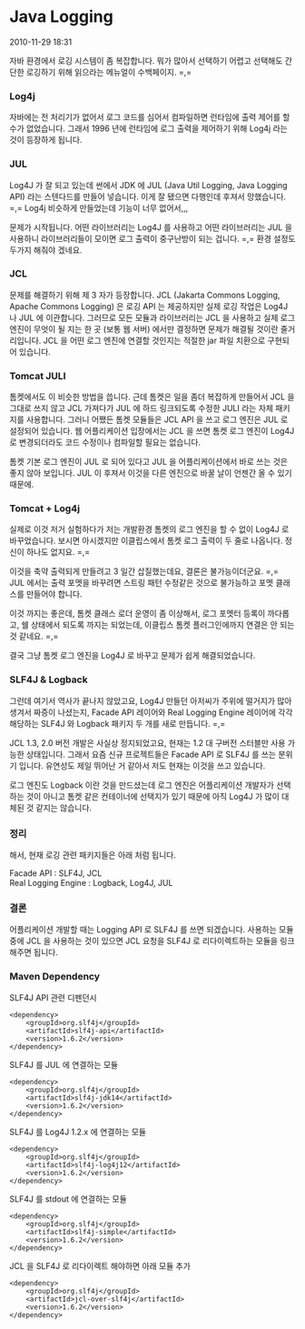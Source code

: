 # Java Logging

2010-11-29 18:31

자바 환경에서 로깅 시스템이 좀 복잡합니다.
뭐가 많아서 선택하기 어렵고 선택해도 간단한 로깅하기 위해 읽으라는 메뉴얼이 수백페이지. =,=

### Log4j

자바에는 전 처리기가 없어서 로그 코드를 심어서 컴파일하면 런타임에 출력 제어를 할 수가 없었습니다.
그래서 1996 년에 런타임에 로그 출력을 제어하기 위해 Log4j 라는 것이 등장하게 됩니다.

### JUL

Log4J 가 잘 되고 있는데 썬에서 JDK 에 JUL (Java Util Logging, Java Logging API) 라는 스텐다드를 만들어 넣습니다.
이게 잘 됐으면 다행인데 후져서 망했습니다. =,=
Log4j 비슷하게 만들었는데 기능이 너무 없어서,,,

문제가 시작됩니다.
어떤 라이브러리는 Log4J 를 사용하고 어떤 라이브러리는 JUL 을 사용하니
라이브러리들이 모이면 로그 출력이 중구난방이 되는 겁니다. =,=
환경 설정도 두가지 해줘야 겠네요.

### JCL

문제를 해결하기 위해 제 3 자가 등장합니다.
JCL (Jakarta Commons Logging, Apache Commons Logging) 은 로깅 API 는 제공하지만 실제 로깅 작업은 Log4J 나 JUL 에 이관합니다.
그러므로 모든 모듈과 라이브러리는 JCL 을 사용하고
실제 로그 엔진이 무엇이 될 지는 한 곳 (보통 웹 서버) 에서만 결정하면 문제가 해결될 것이란 줄거리입니다.
JCL 을 어떤 로그 엔진에 연결할 것인지는 적절한 jar 파일 치환으로 구현되어 있습니다.

### Tomcat JULI

톰켓에서도 이 비슷한 방법을 씁니다.
근데 톰켓은 일을 좀더 복잡하게 만들어서 JCL 을 그대로 쓰지 않고
JCL 가져다가 JUL 에 하드 링크되도록 수정한 JULI 라는 자체 패키지를 사용합니다.
그러니 어쨌든 톰켓 모듈들은 JCL API 을 쓰고 로그 엔진은 JUL 로 설정되어 있습니다.
웹 어플리케이션 입장에서는 JCL 을 쓰면 톰켓 로그 엔진이 Log4J 로 변경되더라도 코드 수정이나 컴파일할 필요는 없습니다.

톰켓 기본 로그 엔진이 JUL 로 되어 있다고
JUL 을 어플리케이션에서 바로 쓰는 것은 좋지 않아 보입니다.
JUL 이 후져서 이것을 다른 엔진으로 바꿀 날이 언젠간 올 수 있기 때문에.

### Tomcat + Log4j

실제로 이것 저거 실험하다가 저는 개발환경 톰켓의 로그 엔진을 할 수 없이 Log4J 로 바꾸었습니다.
보시면 아시겠지만 이클립스에서 톰켓 로그 출력이 두 줄로 나옵니다.
정신이 하나도 없지요. =,=

이것을 축약 출력되게 만들려고 3 일간 삽질했는데요, 결론은 불가능이더군요. =,=
JUL 에서는 출력 포멧을 바꾸려면 스트링 패턴 수정같은 것으로 불가능하고 포멧 클래스를 만들어야 합니다.

이것 까지는 좋은데, 톰켓 클래스 로더 운영이 좀 이상해서, 로그 포멧터 등록이 까다롭고,
쉘 상태에서 되도록 까지는 되었는데, 이클립스 톰켓 플러그인에까지 연결은 안 되는 것 같네요. =,=

결국 그냥 톰켓 로그 엔진을 Log4J 로 바꾸고 문제가 쉽게 해결되었습니다.

### SLF4J & Logback

그런데 여기서 역사가 끝나지 않았고요,
Log4J 만들던 아저씨가 주위에 떨거지가 많아 생겨서 짜증이 나셨는지,
Facade API 레이어와 Real Logging Engine 레이어에 각각 해당하는
SLF4J 와 Logback 패키지 두 개를 새로 만듭니다. =,=

JCL 1.3, 2.0 버전 개발은 사실상 정지되었고요,
현재는 1.2 대 구버전 스터블만 사용 가능한 상태입니다.
그래서 요즘 신규 프로젝트들은 Facade API 로 SLF4J 를 쓰는 분위기 입니다.
유연성도 제일 뛰어난 거 같아서 저도 현재는 이것을 쓰고 있습니다.

로그 엔진도 Logback 이란 것을 만드셨는데
로그 엔진은 어플리케이션 개발자가 선택하는 것이 아니고
톰켓 같은 컨테이너에 선택지가 있기 때문에 아직 Log4J 가 많이 대체된 것 같지는 않습니다.

### 정리

해서, 현재 로깅 관련 패키지들은 아래 처럼 됩니다.

Facade API : SLF4J, JCL  
Real Logging Engine : Logback, Log4J, JUL

### 결론

어플리케이션 개발할 때는 Logging API 로 SLF4J 를 쓰면 되겠습니다.
사용하는 모듈중에 JCL 을 사용하는 것이 있으면 JCL 요청을 SLF4J 로 리다이렉트하는 모듈을 링크해주면 됩니다.

### Maven Dependency

SLF4J API 관련 디펜던시

	<dependency>
		<groupId>org.slf4j</groupId>
		<artifactId>slf4j-api</artifactId>
		<version>1.6.2</version>
	</dependency>

SLF4J 를 JUL 에 연결하는 모듈

	<dependency>
		<groupId>org.slf4j</groupId>
		<artifactId>slf4j-jdk14</artifactId>
		<version>1.6.2</version>
	</dependency>

SLF4J 를 Log4J 1.2.x 에 연결하는 모듈

	<dependency>
		<groupId>org.slf4j</groupId>
		<artifactId>slf4j-log4j12</artifactId>
		<version>1.6.2</version>
	</dependency>

SLF4J 를 stdout 에 연결하는 모듈

	<dependency>
		<groupId>org.slf4j</groupId>
		<artifactId>slf4j-simple</artifactId>
		<version>1.6.2</version>
	</dependency>

JCL 을 SLF4J 로 리다이렉트 해야하면 아래 모듈 추가

	<dependency>
		<groupId>org.slf4j</groupId>
		<artifactId>jcl-over-slf4j</artifactId>
		<version>1.6.2</version>
	</dependency>

